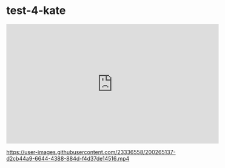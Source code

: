 # test-4-kate


<iframe width="560" height="315" src="https://www.youtube.com/embed/MMa4AVdBCZY" title="YouTube video player" frameborder="0" allow="accelerometer; autoplay; clipboard-write; encrypted-media; gyroscope; picture-in-picture" allowfullscreen></iframe>




https://user-images.githubusercontent.com/23336558/200265137-d2cb44a9-6644-4388-884d-f4d37de14516.mp4

